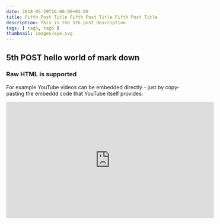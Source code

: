 ```yaml
---
date: 2018-05-29T16:00:00+03:00
title: Fifth Post Title Fifth Post Title Fifth Post Title
description: This is the 5th post description
tags: [ tag5, tag6 ]
thumbnail: images/eye.svg
---
```

## 5th POST **hello world** of mark down

### Raw HTML is supported
  
For example YouTube videos can be embedded directly - just by copy-pasting the
embeddd code that YouTube itself provides:

<iframe width="560" height="315" src="https://www.youtube.com/embed/x0RV0kgdqJU" frameborder="0" allow="autoplay; encrypted-media" allowfullscreen></iframe>